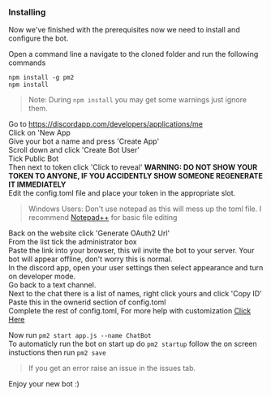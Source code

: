 ### Installing

Now we've finished with the prerequisites now we need to install and configure the bot.

Open a command line a navigate to the cloned folder and run the following commands
```
npm install -g pm2
npm install
```
> Note: During ```npm install``` you may get some warnings just ignore them.

Go to https://discordapp.com/developers/applications/me  
Click on 'New App  
Give your bot a name and press 'Create App'  
Scroll down and click 'Create Bot User'  
Tick Public Bot  
Then next to token click 'Click to reveal' **WARNING: DO NOT SHOW YOUR TOKEN TO ANYONE, IF YOU ACCIDENTLY SHOW SOMEONE REGENERATE IT IMMEDIATELY**  
Edit the config.toml file and place your token in the appropriate slot.  
> Windows Users: Don't use notepad as this will mess up the toml file. I recommend [Notepad++](https://notepad-plus-plus.org/) for basic file editing

Back on the website click 'Generate OAuth2 Url'  
From the list tick the administrator box    
Paste the link into your browser, this wil invite the bot to your server. Your bot will appear offline, don't worry this is normal.  
In the discord app, open your user settings then select appearance and turn on developer mode.  
Go back to a text channel.  
Next to the chat there is a list of names, right click yours and click 'Copy ID'  
Paste this in the ownerid section of config.toml  
Complete the rest of config.toml, For more help with customization [Click Here](configuration.md)

Now run ```pm2 start app.js --name ChatBot```  
To automaticly run the bot on start up do ```pm2 startup``` follow the on screen instuctions then run ```pm2 save```
> If you get an error raise an issue in the issues tab.

Enjoy your new bot :)